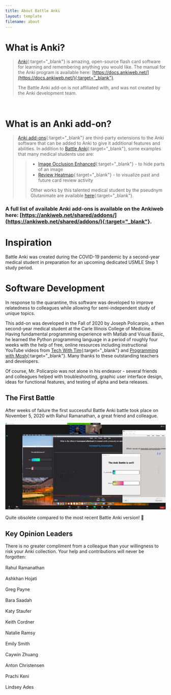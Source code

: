 ```yaml
---
title: About Battle Anki
layout: template
filename: about
---
```


# What is Anki?

>[Anki](https://apps.ankiweb.net/){:target="_blank"} is amazing, open-source flash card software for learning and remembering anything you
>would like. The manual for the Anki program is available here: [https://docs.ankiweb.net/](https://docs.ankiweb.net/){:target="_blank"}.
>
>The Battle Anki add-on is not affiliated with, and was not created by the Anki development team.

<br>

# What is an Anki add-on?

>[Anki add-ons](https://docs.ankiweb.net/addons.html?highlight=add#add-ons){:target="_blank"} are third-party extensions to the Anki software
>that can be added to Anki to give it additional features and abilities. In addition to
>[Battle Anki](https://ankiweb.net/shared/info/613520216){:target="_blank"}, some examples that many medical students use are:
>>- [Image Occlusion Enhanced](https://ankiweb.net/shared/info/1111933094){:target="_blank"} - to hide parts of an image
>>- [Review Heatmap](https://ankiweb.net/shared/info/1771074083){:target="_blank"} - to visualize past and future card review activity
>>
>> Other works by this talented medical student by the pseudnym Glutanimate are available
>> [here](https://glutanimate.com/projects/#anki-addons){:target="_blank"}.

### A full list of available Anki add-ons is available on the Ankiweb here: [https://ankiweb.net/shared/addons/](https://ankiweb.net/shared/addons/){:target="_blank"}.

# Inspiration

 Battle Anki was created during the COVID-19 pandemic by a second-year medical student in preparation for an upcoming
 dedicated USMLE Step 1 study period. 

# Software Development
 
 In response to the quarantine, this software was developed to improve relatedness to colleagues while allowing for
 semi-independent study of unique topics.
 
 This add-on was developed in the Fall of 2020 by Joseph Policarpio, a then second-year medical student
 at the Carle Illinois College of Medicine. Having fundamental programming experience with Matlab and Visual Basic, he 
 learned the Python programming language in a period of roughly four weeks with the help of free, online resources 
 including instructional YouTube videos from [Tech With Tim](https://www.youtube.com/c/TechWithTim){:target="_blank"} and [Programming
 with Mosh](https://www.youtube.com/c/programmingwithmosh){:target="_blank"}. Many thanks to these outstanding teachers and developers.
 
 Of course, Mr. Policarpio was not alone in his endeavor - several friends and colleagues helped with troubleshooting, graphic user
 interface design,  ideas for functional features, and testing of alpha and beta releases.

## The First Battle 

After weeks of failure the first successful Battle Anki battle took place on November 5, 2020 with Rahul Ramanathan, a great friend and colleague.

![The first battle with Rahul](./Images/thefirstbattlewithRahul.jpg)

Quite obsolete compared to the most recent Battle Anki version! 🤣
 
## Key Opinion Leaders
 
There is no greater compliment from a colleague than your willingness to risk your Anki collection. 
Your help and contributions will never be forgotten: <br> <br>
Rahul Ramanathan <br> <br>
Ashkhan Hojati <br> <br>
Greg Payne <br> <br>
Bara Saadah <br> <br>
Katy Staufer <br> <br>
Keith Cordner <br> <br>
Natalie Ramsy <br> <br>
Emily Smith <br> <br>
Caywin Zhuang <br> <br>
Anton Christensen <br> <br>
Prachi Keni <br> <br>
Lindsey Ades <br> <br>


